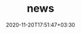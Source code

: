 ---
title: "news"
date: 2020-11-20T17:51:47+03:30
draft: false
headless: true

# all icons by [feathericons.com](https://feathericons.com/) are supported
show_news_icons: true
default_news_icon: "file-text"

num_news: 6

news_items:
- text: "New ESA project: EOAgriTwin: Earth Observation based Digital Twin for Resilient Agriculture under Multiple Stressors"
  extra_text: ""
  date: 2024-11-01
  icon: "folder-plus"
- text: "Session on monitoring ag transitions using EO and microeconomic data @ [GLP OSM #5 (ID 203R)](https://whova.com/embedded/session/rKIwz-4rzQneimOEsQrANL3LgJxVMLyYgaILW%4003DG8%3D/4141125/?widget=primary)"
  extra_text: ""
  date: 2024-10-05
  icon: "user"
- text: "Pre-print on [responsible AI for Earth Observation](https://doi.org/10.48550/arXiv.2405.20868) led by Pedram Ghamisi"
  extra_text: ""
  date: 2024-09-01
  icon: "file-text"
- text: "Paper on [transfer learning for smallholder field delineation](https://doi.org/10.1016/j.jag.2024.104149)"
  extra_text: ""
  date: 2023-12-15
  icon: "file-text"
- text: "Accepted talks on EO for smallholder agriculture at [ESA EO4Africa Symposium](https://eo4society.esa.int/event/eo-for-africa-symposium-2024/), [IAMO Forum](https://forum2024.iamo.de/) & [GLP OSM #5](https://event.fourwaves.com/osm2024/pages)"
  extra_text: ""
  date: 2024-05-13
  icon: "user"
- text: "Pre-print on on [mapping mixed maize-cassava cropping](https://doi.org/10.31223/X57T2M) led by [Dr. Akinyemi](https://www.kau.se/personal/felicia-akinyemi)"
  extra_text: ""
  date: 2023-12-14
  icon: "file-text"
- text: "Scientific Committee Member for [EARSeL 2024 conference in Manchester](https://manchester2024.earsel.org/)"
  extra_text: ""
  date: 2023-09-06
  icon: "user-plus"
- text: "New 3-year F.R.S.-FNRS project on medium-scale farms in Sub-Saharan Africa"
  extra_text: ""
  date: 2023-06-25
  icon: "award"
- text: "ESA Third Party Mission Grant to access SPOT6/7 data for Mozambique and Nigeria"
  extra_text: ""
  date: 2023-06-05
  icon: "award"
- text: "Ranked Top 20% in [NASA Harvest Field Boundary Detection Challenge](https://zindi.africa/competitions/nasa-harvest-field-boundary-detection-challenge)"
  extra_text: ""
  date: 2023-02-15
  icon: "code"
- text: "Co-authored papers on [soybean supply chains](https://doi.org/10.1016/j.gloenvcha.2022.102633), [bats](https://doi.org/10.4404/hystrix-00541-2022) & [interdisciplinary research](https://doi.org/10.1007/s11625-022-01271-3)"
  extra_text: ""
  date: 2023-01-03
  icon: "users"
- text: "Bye bye bird site, hello [mapstodon.space](https://mapstodon.space/@philrufin)"
  extra_text: ""
  date: 2022-12-01
  icon: "map"
- text: "[Paper](https://doi.org/10.1016/j.jag.2022.102937) & [data](https://doi.org/10.5281/zenodo.6907605) on large-area mapping of smallholder landscapes using PlanetScope data published"
  extra_text: ""
  date: 2022-07-26
  icon: "file-text"
- text: "[GEE Time Series Explorer](https://geetimeseriesexplorer.readthedocs.io/en/latest/) version 2 released"
  extra_text: ""
  date: 2022-07-01
  icon: "code"
- text: "[ERC MIDLAND blog post](https://erc-midland.earth/2022/05/23/machambas/) on smallholder fields"
  extra_text: ""
  date: 2022-05-23
  icon: "align-left"
- text: "Presenting smallholder mapping works at [ESA Living Planet Symposium '22](https://express.converia.de/frontend/index.php?page_id=18446&v=AuthorList&do=17&day=all&q=rufin&entity_id=369598)"
  extra_text: ""
  date: 2022-05-23
  icon: "user"
- text: "Paper: [Replicability of past long-term vegetation dynamics studies](https://doi.org/10.3390/rs14030597)"
  extra_text: ""
  date: 2022-03-11
  icon: "file-text"
- text: "Completed UAV imaging campaign in Northern Mozambique"
  extra_text: "Joint effort of UCLouvain & Universidade Eduardo Mondlane"
  date: 2021-11-03
  icon: "globe"
- text: "Joining [Earth & Life Institute](https://uclouvain.be/en/research-institutes/eli)"
  extra_text: "F.R.S.-FNRS Fellowship"
  date: 2021-09-18
  icon: "user-plus"
- text: "FOSS4G Presentation available online"
  date: 2021-12-18
  link: "https://www.youtube.com/watch?v=2y8CDmDUpWo"
  icon: "youtube"
- text: "On shortlist for 2020 Teaching Award"
  extra_text: "Humboldt-University Berlin"
  link: "https://bolognalab.hu-berlin.de/de/bolognalab/preis/finalist_innen/finalisten/copy_of_startpage"
  icon: "award"
  date: 2021-10-25
---